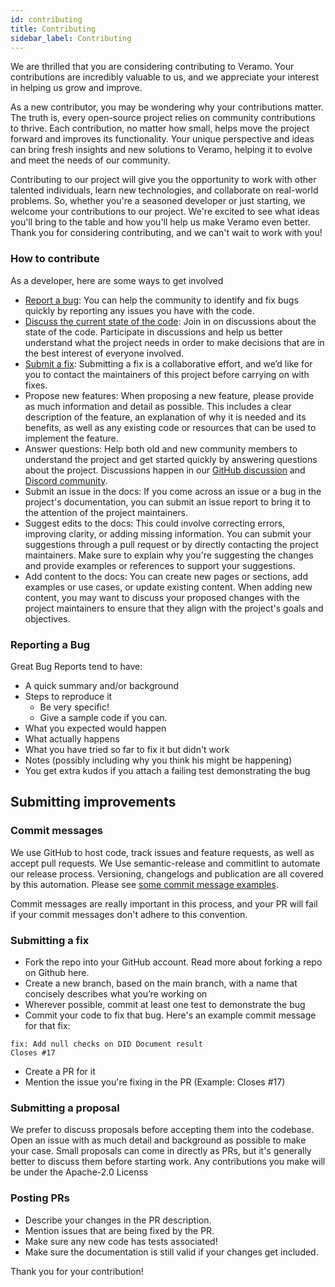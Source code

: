 ```yaml
---
id: contributing
title: Contributing
sidebar_label: Contributing
---
```


We are thrilled that you are considering contributing to Veramo. Your contributions are incredibly valuable to us, and we appreciate your interest in helping us grow and improve.

As a new contributor, you may be wondering why your contributions matter. The truth is, every open-source project relies on community contributions to thrive. Each contribution, no matter how small, helps move the project forward and improves its functionality. Your unique perspective and ideas can bring fresh insights and new solutions to Veramo, helping it to evolve and meet the needs of our community.

Contributing to our project will give you the opportunity to work with other talented individuals, learn new technologies, and collaborate on real-world problems. 
So, whether you're a seasoned developer or just starting, we welcome your contributions to our project. We're excited to see what ideas you'll bring to the table and how you'll help us make Veramo even better. Thank you for considering contributing, and we can't wait to work with you!

### How to contribute
As a developer, here are some ways to get involved
* [Report a bug](#reporting-a-bug): You can help the community to identify and fix bugs quickly by reporting any issues you have with the code.
* [Discuss the current state of the code](https://github.com/uport-project/veramo/discussions): Join in on discussions about the state of the code. Participate in discussions and help us better understand what the project needs in order to make decisions that are in the best interest of everyone involved.
* [Submit a fix](#submitting-a-fix): Submitting a fix is a collaborative effort, and we’d like for you to contact the maintainers of this project before carrying on with fixes. 
* Propose new features: When proposing a new feature, please provide as much information and detail as possible. This includes a clear description of the feature, an explanation of why it is needed and its benefits, as well as any existing code or resources that can be used to implement the feature. 
* Answer questions: Help both old and new community members to understand the project and get started quickly by answering questions about the project. Discussions happen in our [GitHub discussion](https://github.com/uport-project/veramo/discussions) and [Discord community](http://discord.gg/sYBUXpACh4).
* Submit an issue in the docs: If you come across an issue or a bug in the project's documentation, you can submit an issue report to bring it to the attention of the project maintainers.
* Suggest edits to the docs: This could involve correcting errors, improving clarity, or adding missing information. You can submit your suggestions through a pull request or by directly contacting the project maintainers. Make sure to explain why you're suggesting the changes and provide examples or references to support your suggestions.
* Add content to the docs: You can create new pages or sections, add examples or use cases, or update existing content. When adding new content, you may want to discuss your proposed changes with the project maintainers to ensure that they align with the project's goals and objectives.

### Reporting a Bug
Great Bug Reports tend to have:
- A quick summary and/or background
-  Steps to reproduce it
    - Be very specific!
    - Give a sample code if you can.
- What you expected would happen
- What actually happens
- What you have tried so far to fix it but didn't work
- Notes (possibly including why you think his might be happening)
- You get extra kudos if you attach a failing test demonstrating the bug


## Submitting improvements
### Commit messages
We use GitHub to host code, track issues and feature requests, as well as accept pull requests. We Use semantic-release and commitlint to automate our release process. Versioning, changelogs and publication are all covered by this automation. Please see [some commit message examples](https://github.com/semantic-release/semantic-release#commit-message-format).

Commit messages are really important in this process, and your PR will fail if your commit messages don't adhere to this convention.

### Submitting a fix
- Fork the repo into your GitHub account. Read more about forking a repo on Github here.
- Create a new branch, based on the main branch, with a name that concisely describes what you’re working on
- Wherever possible, commit at least one test to demonstrate the bug
- Commit your code to fix that bug. Here's an example commit message for that fix:
```
fix: Add null checks on DID Document result
Closes #17
```
- Create a PR for it
- Mention the issue you're fixing in the PR (Example: Closes #17)

### Submitting a proposal
We prefer to discuss proposals before accepting them into the codebase. Open an issue with as much detail and background as possible to make your case. Small proposals can come in directly as PRs, but it's generally better to discuss them before starting work.
Any contributions you make will be under the Apache-2.0 Licenss

### Posting PRs
- Describe your changes in the PR description.
- Mention issues that are being fixed by the PR.
- Make sure any new code has tests associated!
- Make sure the documentation is still valid if your changes get included.


Thank you for your contribution!

 
